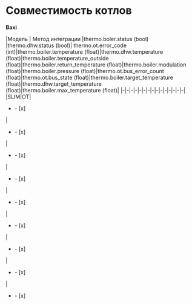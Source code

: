 # Совместимость котлов
**Baxi**

|Модель | Метод интеграции |thermo.boler.status (bool) |thermo.dhw.status (bool)| thermo.ot.error_code (int)|thermo.boiler.temperature (float)|thermo.dhw.temperature (float)|thermo.boiler.temperature_outside (float)|thermo.boiler.return_temperature (float)|thermo.boiler.modulation (float)|thermo.boiler.pressure (float)|thermo.ot.bus_error_count (float)|thermo.ot.bus_state (float)|thermo.boiler.target_temperature (float)|thermo.dhw.target_temperature (float)|thermo.boiler.max_temperature (float)|
|-|-|-|-|-|-|-|-|-|-|-|-|-|-|-|
|SLIM|OT|<ul><li>- [x] </li></ul>|<ul><li>- [x] </li></ul>|<ul><li>- [x] </li></ul>|<ul><li>- [x] </li></ul>|<ul><li>- [x] </li></ul>|<ul><li>- [x] </li></ul>|<ul><li>- [x] </li></ul>|<ul><li>- [x] </li></ul>|<ul><li>- [x] </li></ul>

